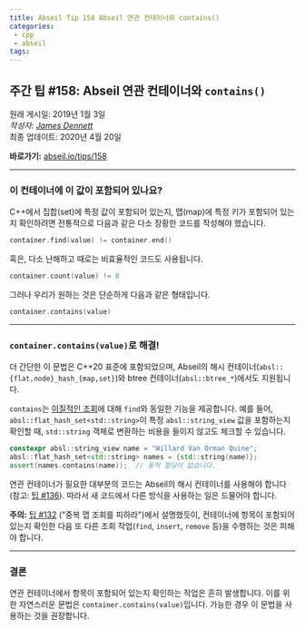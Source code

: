 ```yaml
---
title: Abseil Tip 158 Abseil 연관 컨테이너와 contains()
categories:
 - cpp
 - abseil
tags:
---
```


## 주간 팁 #158: Abseil 연관 컨테이너와 `contains()`

원래 게시일: 2019년 1월 3일  
*작성자: [James Dennett](mailto:jdennett@google.com)*  
최종 업데이트: 2020년 4월 20일  

**바로가기:** [abseil.io/tips/158](https://abseil.io/tips/158)

---

### 이 컨테이너에 이 값이 포함되어 있나요?

C++에서 집합(set)에 특정 값이 포함되어 있는지, 맵(map)에 특정 키가 포함되어 있는지 확인하려면 전통적으로 다음과 같은 다소 장황한 코드를 작성해야 했습니다.

```cpp
container.find(value) != container.end()
```

혹은, 다소 난해하고 때로는 비효율적인 코드도 사용됩니다.

```cpp
container.count(value) != 0
```

그러나 우리가 원하는 것은 단순하게 다음과 같은 형태입니다.

```cpp
container.contains(value)
```

---

### `container.contains(value)`로 해결!

더 간단한 이 문법은 C++20 표준에 포함되었으며, Abseil의 해시 컨테이너(`absl::{flat,node}_hash_{map,set}`)와 btree 컨테이너(`absl::btree_*`)에서도 지원됩니다.

`contains`는 [이질적인 조회](/tips/144)에 대해 `find`와 동일한 기능을 제공합니다. 예를 들어, `absl::flat_hash_set<std::string>`이 특정 `absl::string_view` 값을 포함하는지 확인할 때, `std::string` 객체로 변환하는 비용을 들이지 않고도 체크할 수 있습니다.

```cpp
constexpr absl::string_view name = "Willard Van Orman Quine";
absl::flat_hash_set<std::string> names = {std::string(name)};
assert(names.contains(name));  // 동적 할당이 없습니다.
```

연관 컨테이너가 필요한 대부분의 코드는 Abseil의 해시 컨테이너를 사용해야 합니다(참고: [팁 #136](/tips/136)). 따라서 새 코드에서 다른 방식을 사용하는 일은 드물어야 합니다.

**주의:** [팁 #132](/tips/132) ("중복 맵 조회를 피하라")에서 설명했듯이, 컨테이너에 항목이 포함되어 있는지 확인한 다음 또 다른 조회 작업(`find`, `insert`, `remove` 등)을 수행하는 것은 피해야 합니다.

---

### 결론

연관 컨테이너에서 항목이 포함되어 있는지 확인하는 작업은 흔히 발생합니다. 이를 위한 자연스러운 문법은 `container.contains(value)`입니다. 가능한 경우 이 문법을 사용하는 것을 권장합니다.

[hashmaps]: https://abseil.io/docs/cpp/guides/container